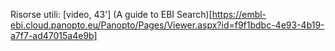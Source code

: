 Risorse utili:
[video, 43'] (A guide to EBI Search)[https://embl-ebi.cloud.panopto.eu/Panopto/Pages/Viewer.aspx?id=f9f1bdbc-4e93-4b19-a7f7-ad47015a4e9b]
